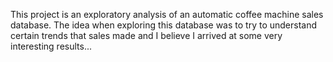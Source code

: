 This project is an exploratory analysis of an automatic coffee machine sales database. 
The idea when exploring this database was to try to understand certain trends that sales 
made and I believe I arrived at some very interesting results...
